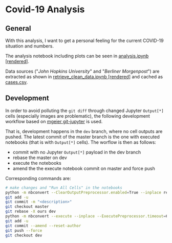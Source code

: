 # Covid-19 Analysis

## General

With this analysis, I want to get a personal feeling for the current COVID-19
situation and numbers.

The analysis notebook including plots can be seen in [analysis.ipynb \[rendered\]](https://github.com/mbyt/covid-19_analysis/blob/master/analysis.ipynb).

Data sources ("*John Hopkins University*" and "*Berliner Morgenpost*") are extracted as shown in [retrieve_clean_data.ipynb \[rendered\]](https://github.com/mbyt/covid-19_analysis/blob/master/retrieve_clean_data.ipynb) and cached as [cases.csv](https://github.com/mbyt/covid-19_analysis/blob/master/cases.csv).

## Development

In order to avoid polluting the `git diff` through changed Jupyter `Output[*]`
cells (especially images are problematic), the following development workflow
based on [mgeier git-jupyter](https://mg.readthedocs.io/git-jupyter.html) is used.

That is, development happens in the `dev` branch, where no cell outputs
are pushed. The latest commit of the master branch is the one with
executed notebooks (that is with `Output[*]` cells). The worflow is then as
follows:
* commit with no Jupyter `Output[*]` payload in the dev branch
* rebase the master on dev
* execute the notebooks
* amend the the execute notebook commit on master and force push

Corresponding commands are:
```bash
# make changes and "Run All Cells" in the notebooks
python -m nbconvert --ClearOutputPreprocessor.enabled=True --inplace retrieve_clean_data.ipynb analysis.ipynb
git add -u
git commit -m "<description>"
git checkout master
git rebase -X ours dev
python -m nbconvert --execute --inplace --ExecutePreprocessor.timeout=600 retrieve_clean_data.ipynb analysis.ipynb 
git add -u
git commit --amend --reset-author
git push --force
git checkout dev
```
